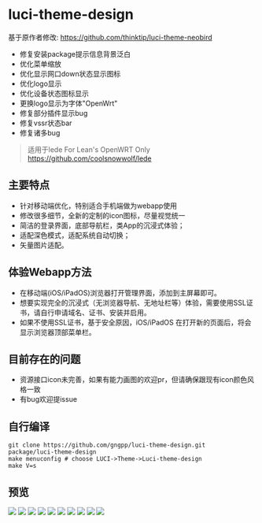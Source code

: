 # luci-theme-design

基于原作者修改: <https://github.com/thinktip/luci-theme-neobird>

- 修复安装package提示信息背景泛白
- 优化菜单缩放
- 优化显示网口down状态显示图标
- 优化logo显示
- 优化设备状态图标显示
- 更换logo显示为字体"OpenWrt"
- 修复部分插件显示bug
- 修复vssr状态bar
- 修复诸多bug
  
> 适用于lede
For Lean's OpenWRT Only
<https://github.com/coolsnowwolf/lede>

## 主要特点

- 针对移动端优化，特别适合手机端做为webapp使用
- 修改很多细节，全新的定制的icon图标，尽量视觉统一
- 简洁的登录界面，底部导航栏，类App的沉浸式体验；
- 适配深色模式，适配系统自动切换；
- 矢量图片适配。

## 体验Webapp方法

- 在移动端(iOS/iPadOS)浏览器打开管理界面，添加到主屏幕即可。
- 想要实现完全的沉浸式（无浏览器导航、无地址栏等）体验，需要使用SSL证书，请自行申请域名、证书、安装并启用。
- 如果不使用SSL证书，基于安全原因，iOS/iPadOS 在打开新的页面后，将会显示浏览器顶部菜单栏。

## 目前存在的问题

- 资源接口icon未完善，如果有能力画图的欢迎pr，但请确保跟现有icon颜色风格一致
- 有bug欢迎提issue

## 自行编译

```
git clone https://github.com/gngpp/luci-theme-design.git  package/luci-theme-design
make menuconfig # choose LUCI->Theme->Luci-theme-design  
make V=s
```

## 预览

<img src="./preview/login.png"/>
<img src="./preview/home.png"/>
<img src="./preview/home1.png"/>
<img src="./preview/mini.png"/>
<img src="./preview/sidebar.png"/>
<img src="./preview/vssr.png"/>
<img src="./preview/iface.png"/>
<img src="./preview/iface1.png"/>
<img src="./preview/IMG_8790.PNG"/>
<img src="./preview/IMG_8791.PNG"/>
